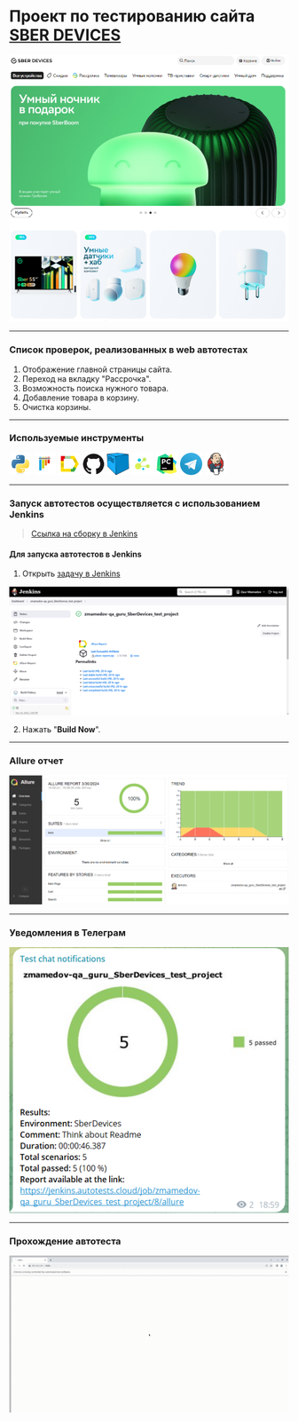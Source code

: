 # Проект по тестированию сайта <a target="_blank" href="https://sberdevices.ru/">SBER DEVICES</a>

![main page screenshot](pictures/sberdevices_main_page.png)

---
### Список проверок, реализованных в web автотестах
1. Отображение главной страницы сайта.
2. Переход на вкладку "Рассрочка".
3. Возможность поиска нужного товара.
4. Добавление товара в корзину.
5. Очистка корзины.

---

### Используемые инструменты
<img title="Python" src="pictures/icons/python.svg" height="40" width="40"/> <img title="Pytest" src="pictures/icons/pytest.svg" height="40" width="40"/> <img title="Allure Report" src="pictures/icons/allure_report.png" height="40" width="40"/> <img title="GitHub" src="pictures/icons/github.svg" height="40" width="40"/> <img title="Selenoid" src="pictures/icons/selenoid.png" height="40" width="40"/> <img title="Selene" src="pictures/icons/selene.png" height="40" width="40"/> <img title="Pycharm" src="pictures/icons/pycharm-original.svg" height="40" width="40"/> <img title="Telegram" src="pictures/icons/telegram.png" height="40" width="40"/> <img title="Jenkins" src="pictures/icons/jenkins-original.svg" height="40" width="40"/>

---

### Запуск автотестов осуществляется с использованием Jenkins
> [Ссылка на сборку в Jenkins](https://jenkins.autotests.cloud/job/zmamedov-qa_guru_SberDevices_test_project/)

#### Для запуска автотестов в Jenkins
1. Открыть [задачу в Jenkins](https://jenkins.autotests.cloud/job/zmamedov-qa_guru_SberDevices_test_project/)

![jenkins job main page](pictures/Jenkins_job_main_page.png)

2. Нажать "**Build Now**".

---

### Allure отчет

![allure_report main page](pictures/allure_report_main_page.png)

---

### Уведомления в Телеграм

![telegram_notification](pictures/tg_notification.png)

---

### Прохождение автотеста

![autotest](pictures/add_device_to_cart.gif)
